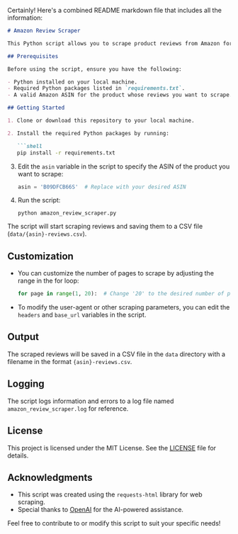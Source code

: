 Certainly! Here's a combined README markdown file that includes all the information:

```markdown
# Amazon Review Scraper

This Python script allows you to scrape product reviews from Amazon for a specified ASIN (Amazon Standard Identification Number). It utilizes the `requests-html` library for web scraping and stores the scraped data in a Pandas DataFrame before saving it to a CSV file.

## Prerequisites

Before using the script, ensure you have the following:

- Python installed on your local machine.
- Required Python packages listed in `requirements.txt`.
- A valid Amazon ASIN for the product whose reviews you want to scrape.

## Getting Started

1. Clone or download this repository to your local machine.

2. Install the required Python packages by running:

   ```shell
   pip install -r requirements.txt
   ```

3. Edit the `asin` variable in the script to specify the ASIN of the product you want to scrape:

   ```python
   asin = 'B09DFCB66S'  # Replace with your desired ASIN
   ```

4. Run the script:

   ```shell
   python amazon_review_scraper.py
   ```

The script will start scraping reviews and saving them to a CSV file (`data/{asin}-reviews.csv`).

## Customization

- You can customize the number of pages to scrape by adjusting the range in the for loop:

   ```python
   for page in range(1, 20):  # Change '20' to the desired number of pages
   ```

- To modify the user-agent or other scraping parameters, you can edit the `headers` and `base_url` variables in the script.

## Output

The scraped reviews will be saved in a CSV file in the `data` directory with a filename in the format `{asin}-reviews.csv`.

## Logging

The script logs information and errors to a log file named `amazon_review_scraper.log` for reference.

## License

This project is licensed under the MIT License. See the [LICENSE](LICENSE) file for details.

## Acknowledgments

- This script was created using the `requests-html` library for web scraping.
- Special thanks to [OpenAI](https://openai.com/) for the AI-powered assistance.

Feel free to contribute to or modify this script to suit your specific needs!
```
